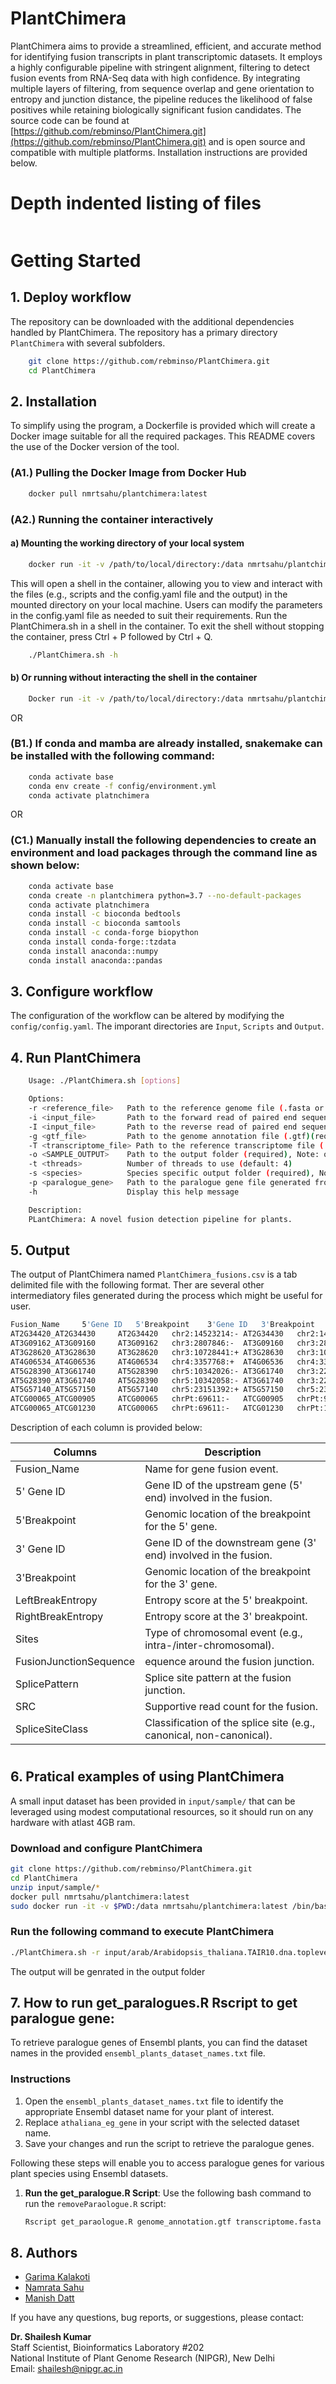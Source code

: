

# PlantChimera
PlantChimera aims to provide a streamlined, efficient, and accurate method for identifying fusion transcripts in plant transcriptomic datasets. It employs a highly configurable pipeline with stringent alignment, filtering to detect fusion events from RNA-Seq data with high confidence. By integrating multiple layers of filtering, from sequence overlap and gene orientation to entropy and junction distance, the pipeline reduces the likelihood of false positives while retaining biologically significant fusion candidates. The source code can be found at [https://github.com/rebminso/PlantChimera.git](https://github.com/rebminso/PlantChimera.git) and is open source and compatible with multiple platforms. Installation instructions are provided below.

# Depth indented listing of files
``` bash

```

# Getting Started
## 1. Deploy workflow
The repository can be downloaded with the additional dependencies handled by PlantChimera. The repository has a primary directory `PlantChimera` with several subfolders. 

```bash 
    git clone https://github.com/rebminso/PlantChimera.git
    cd PlantChimera
```


## 2. Installation
To simplify using the program, a Dockerfile is provided which will create a Docker image suitable for 
all the required packages. This README covers the use of the Docker version of the tool. 


### (A1.) Pulling the Docker Image from Docker Hub
``` bash 
    docker pull nmrtsahu/plantchimera:latest 
```

### (A2.) Running the container interactively

#### a) Mounting the working directory of your local system
```bash
    docker run -it -v /path/to/local/directory:/data nmrtsahu/plantchimera:latest /bin/bash
```
This will open a shell in the container, allowing you to view and interact with the files (e.g., scripts and the config.yaml file and the output) in the mounted directory on your local machine. Users can modify the parameters in the config.yaml file as needed to suit their requirements. Run the PlantChimera.sh  in a shell in the container. To exit the shell without stopping the container, press Ctrl + P followed by Ctrl + Q.

```bash
    ./PlantChimera.sh -h 
```
#### b) Or running without interacting the shell in the container  
```bash
    Docker run -it -v /path/to/local/directory:/data nmrtsahu/plantchimera:latest “./PlantChimera.sh -h” 
```
OR

### (B1.) If conda and mamba are already installed, snakemake can be installed with the following command:

```bash
    conda activate base
    conda env create -f config/environment.yml
    conda activate platnchimera
```

OR

### (C1.) Manually install the following dependencies to create an environment and load packages through the command line as shown below:

```bash
    conda activate base
    conda create -n plantchimera python=3.7 --no-default-packages
    conda activate platnchimera
    conda install -c bioconda bedtools
    conda install -c bioconda samtools
    conda install -c conda-forge biopython
    conda install conda-forge::tzdata
    conda install anaconda::numpy 
    conda install anaconda::pandas 
```


## 3. Configure workflow
The configuration of the workflow can be altered by modifying the `config/config.yaml`. The imporant directories are `Input`, `Scripts` and `Output`.  


## 4. Run PlantChimera


```bash
    Usage: ./PlantChimera.sh [options]

    Options:
    -r <reference_file>   Path to the reference genome file (.fasta or .fa) (required)
    -i <input_file>       Path to the forward read of paired end sequencing data (required)
    -I <input_file>       Path to the reverse read of paired end sequencing data (required)
    -g <gtf_file>         Path to the genome annotation file (.gtf)(required)
    -T <transcriptome_file> Path to the reference transcriptome file (.fasta or .fa)(required)
    -o <SAMPLE_OUTPUT>    Path to the output folder (required), Note: only enter the name of the sample eg SRR16989272 
    -t <threads>          Number of threads to use (default: 4)
    -s <species>          Species specific output folder (required), Note: folder name should be without space eg. arabidopsis_thaliana or ath
    -p <paralogue_gene>   Path to the paralogue gene file generated from get_paralogues.R Rscript
    -h                    Display this help message

    Description:
    PLantChimera: A novel fusion detection pipeline for plants.

```

## 5. Output

The output of PlantChimera named `PlantChimera_fusions.csv` is a tab delimited file with the following format. Ther are several other intermediatory files generated during the process which might be useful for user.

``` bash
Fusion_Name 	5'Gene ID	5'Breakpoint	3'Gene ID	3'Breakpoint	LeftBreakEntropy	RightBreakEntropy	Sites	t1_region	t2_region	SplicePattern	FusionJunctionSequence	%Homology	SRC	SpliceSiteClass
AT2G34420_AT2G34430 	AT2G34420	chr2:14523214:-	AT2G34430	chr2:14525272:+	1.95	1.98	INTRACHROMOSOMAL	exon_mid	exon_mid	CA_GT	GCTAGAAGTTATCCA-CCACGCTCAGAGCAT	26.7	2	NonCanonicalPattern
AT3G09162_AT3G09160 	AT3G09162	chr3:2807846:-	AT3G09160	chr3:2806948:-	1.94	1.99	INTRACHROMOSOMAL	exon_mid	exon_mid	GT_TC	TGGAATTTGATTCAG-TTAAGGGTTATCGCC	33.3	8	NonCanonicalPattern
AT3G28620_AT3G28630	    AT3G28620	chr3:10728441:+	AT3G28630	chr3:10729044:+	1.99	1.94	INTRACHROMOSOMAL	exon_mid	exon_mid	TT_TA	TCTGTCGCAAACCTG-CCTGAAATTGTTTCA	20.0	4	NonCanonicalPattern
AT4G06534_AT4G06536 	AT4G06534	chr4:3357768:+	AT4G06536	chr4:3360752:+	1.94	1.84	INTRACHROMOSOMAL	exon_mid	exon_mid	TA_AG	CATCTATCTCGATGG-GAATGAAGCTGGTTT	26.7	14NonCanonicalPattern
AT5G28390_AT3G61740 	AT5G28390	chr5:10342026:-	AT3G61740	chr3:22855685:-	1.93	1.92	INTERCHROMOSOMAL	exon_ter	exon_ter	TA_AC	CGTTACAATCCTTAT-AAGTAAGTACATGAG	33.3	2	NonCanonicalPattern
AT5G28390_AT3G61740 	AT5G28390	chr5:10342058:-	AT3G61740	chr3:22855688:-	1.89	1.95	INTERCHROMOSOMAL	exon_mid	exon_mid	AT_TG	AACAAAGTAGCGACA-GACAAGTAAGTACAT	40.0	2	NonCanonicalPattern
AT5G57140_AT5G57150 	AT5G57140	chr5:23151392:+	AT5G57150	chr5:23152184:+	1.91	1.92	INTRACHROMOSOMAL	exon_mid	exon_mid	GT_CA	GACAAAACATATAAG-GTAAGATACAACGGC	26.7	15NonCanonicalPattern
ATCG00065_ATCG00905 	ATCG00065	chrPt:69611:-	ATCG00905	chrPt:98793:-	1.95	1.9	INTRACHROMOSOMAL	exon_ter	exon_ter	TG_CC	ATGTACTCGGGTGTA-ACTATCACCCCCAAA	26.7	9	NonCanonicalPattern
ATCG00065_ATCG01230 	ATCG00065	chrPt:69611:-	ATCG01230	chrPt:139856:+	1.95	1.9	INTRACHROMOSOMAL	exon_ter	exon_ter	TG_CA	ATGTACTCGGGTGTA-CTATCACCCCCAAAA	26.7	6	NonCanonicalPattern
```
Description of each column is provided below:

| **Columns**     | **Description**      | 
| ------------- | ------------  |
| Fusion_Name    |  Name for gene fusion event.|
| 5' Gene ID    | Gene ID of the upstream gene (5' end) involved in the fusion.|
|5'Breakpoint| Genomic location of the breakpoint for the 5' gene. |
|3' Gene ID |Gene ID of the downstream gene (3' end) involved in the fusion. |
|3'Breakpoint |Genomic location of the breakpoint for the 3' gene.|
|LeftBreakEntropy |Entropy score at the 5' breakpoint.|
|RightBreakEntropy|Entropy score at the 3' breakpoint.|
|Sites|Type of chromosomal event (e.g., intra-/inter-chromosomal). |
|FusionJunctionSequence |equence around the fusion junction.|
|SplicePattern| Splice site pattern at the fusion junction.|
|SRC| Supportive read count for the fusion. |
|SpliceSiteClass| Classification of the splice site (e.g., canonical, non-canonical).|



#

## 6. Pratical examples of using PlantChimera

A small input dataset has been provided in `input/sample/` that can be leveraged using modest computational resources, so it should run on any hardware with atlast 4GB ram. 


### Download and configure PlantChimera

``` bash
git clone https://github.com/rebminso/PlantChimera.git
cd PlantChimera
unzip input/sample/*    
docker pull nmrtsahu/plantchimera:latest 
sudo docker run -it -v $PWD:/data nmrtsahu/plantchimera:latest /bin/bash
```
### Run the following command to execute PlantChimera
``` bash
./PlantChimera.sh -r input/arab/Arabidopsis_thaliana.TAIR10.dna.toplevel.fa -i input/arab/dump_1.fastq  -I input/arab/dump_2.fastq -g input/arab/Arabidopsis_thaliana.TAIR10.56.gtf -T input/arab/Arabidopsis_thaliana.TAIR10.cdna.all.fa -o sample -t 8 -s ath -p paralogue_gene.txt
```
The output will be genrated in the output folder 


## 7. How to run get_paralogues.R Rscript to get paralogue gene:

To retrieve paralogue genes of Ensembl plants, you can find the dataset names in the provided `ensembl_plants_dataset_names.txt` file. 

### Instructions
1. Open the `ensembl_plants_dataset_names.txt` file to identify the appropriate Ensembl dataset name for your plant of interest.
2. Replace `athaliana_eg_gene` in your script with the selected dataset name.
3. Save your changes and run the script to retrieve the paralogue genes.

Following these steps will enable you to access paralogue genes for various plant species using Ensembl datasets.

1. **Run the get_paralogue.R Script**:
   Use the following bash command to run the `removeParaologue.R` script:

   ```bash
   Rscript get_paraologue.R genome_annotation.gtf transcriptome.fasta paralogue_gene.txt
   ```

## 8. Authors

- [Garima Kalakoti](mailto:kalakoti09@gmail.com)
- [Namrata Sahu](mailto.sahunamrata2098@gmail.com)
- [Manish Datt](mailto:manishdatt@gmail.com)

If you have any questions, bug reports, or suggestions, please contact:

**Dr. Shailesh Kumar**  
Staff Scientist, Bioinformatics Laboratory #202  
National Institute of Plant Genome Research (NIPGR), New Delhi  
Email: [shailesh@nipgr.ac.in](mailto:shailesh@nipgr.ac.in)

